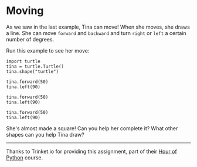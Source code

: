 # Moving 


As we saw in the last example, Tina can move!  When she moves, she draws a line.  She can move `forward` and `backward` and turn `right` or `left` a certain number of degrees.

Run this example to see her move:
 
```python.run
import turtle
tina = turtle.Turtle()
tina.shape("turtle")

tina.forward(50)
tina.left(90)

tina.forward(50)
tina.left(90)

tina.forward(50)
tina.left(90)
```

She's almost made a square!  Can you help her complete it?  What other shapes can you help Tina draw?



---

Thanks to Trinket.io for providing this assignment, 
part of their [Hour of Python](https://hourofpython.com/a-visual-introduction-to-python/) 
course.